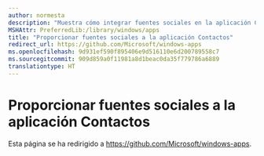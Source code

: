 ```yaml
---
author: normesta
description: "Muestra cómo integrar fuentes sociales en la aplicación Contactos"
MSHAttr: PreferredLib:/library/windows/apps
title: "Proporcionar fuentes sociales a la aplicación Contactos"
redirect_url: https://github.com/Microsoft/windows-apps
ms.openlocfilehash: 9d931ef590f895406e9d516110e6d200789558c7
ms.sourcegitcommit: 909d859a0f11981a8d1beac0da35f779786a6889
translationtype: HT
---
```

# <a name="provide-social-feeds-to-the-people-app"></a>Proporcionar fuentes sociales a la aplicación Contactos

Esta página se ha redirigido a https://github.com/Microsoft/windows-apps.
